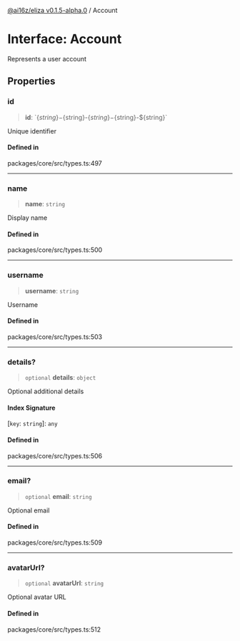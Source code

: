 [@ai16z/eliza v0.1.5-alpha.0](../index.md) / Account

# Interface: Account

Represents a user account

## Properties

### id

> **id**: \`$\{string\}-$\{string\}-$\{string\}-$\{string\}-$\{string\}\`

Unique identifier

#### Defined in

packages/core/src/types.ts:497

***

### name

> **name**: `string`

Display name

#### Defined in

packages/core/src/types.ts:500

***

### username

> **username**: `string`

Username

#### Defined in

packages/core/src/types.ts:503

***

### details?

> `optional` **details**: `object`

Optional additional details

#### Index Signature

 \[`key`: `string`\]: `any`

#### Defined in

packages/core/src/types.ts:506

***

### email?

> `optional` **email**: `string`

Optional email

#### Defined in

packages/core/src/types.ts:509

***

### avatarUrl?

> `optional` **avatarUrl**: `string`

Optional avatar URL

#### Defined in

packages/core/src/types.ts:512
